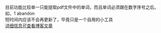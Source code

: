 目前功能比较单一只能提取pdf文件中的单词，而且单词必须跟在数字序号之后。  
如，1 abandon  
短时间内应该不会再更新了，毕竟只是一个自用的小工具  
<a href='http://47.120.61.192/index.php/2024/10/14/%e4%b8%8d%e8%83%8c%e5%8d%95%e8%af%8d%e5%b0%8f%e5%b7%a5%e5%85%b7%ef%bc%9a%e5%b0%86pdf%e6%96%87%e4%bb%b6%e8%bd%ac%e5%8c%96%e6%88%90%e8%87%aa%e5%88%b6%e8%af%8d%e4%b9%a6/'>详细信息可查看博客文章</a>

